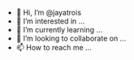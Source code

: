 - 👋 Hi, I’m @jayatrois
- 👀 I’m interested in ...
- 🌱 I’m currently learning ...
- 💞️ I’m looking to collaborate on ...
- 📫 How to reach me ...

<!---
jayatrois/jayatrois is a ✨ special ✨ repository because its `README.md` (this file) appears on your GitHub profile.
You can click the Preview link to take a look at your changes.
--->
